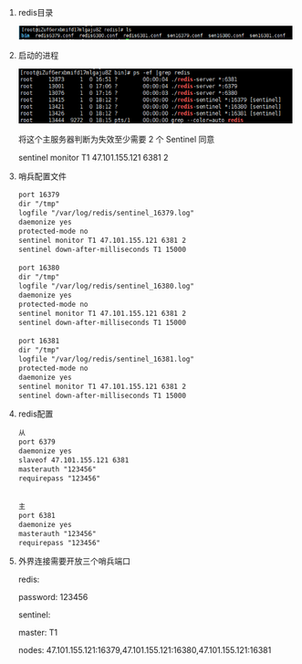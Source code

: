 1. redis目录

   ![mulu](../../图片/redis哨兵模式/mulu.png)

2. 启动的进程

   ![jincheng](../../图片/redis哨兵模式/jincheng.png)

   将这个主服务器判断为失效至少需要 2 个 Sentinel 同意

   sentinel monitor T1 47.101.155.121 6381 2

3. 哨兵配置文件

   ~~~
   port 16379
   dir "/tmp"
   logfile "/var/log/redis/sentinel_16379.log"
   daemonize yes
   protected-mode no
   sentinel monitor T1 47.101.155.121 6381 2      
   sentinel down-after-milliseconds T1 15000
    
   port 16380
   dir "/tmp"
   logfile "/var/log/redis/sentinel_16380.log"
   daemonize yes
   protected-mode no
   sentinel monitor T1 47.101.155.121 6381 2
   sentinel down-after-milliseconds T1 15000
    
   port 16381
   dir "/tmp"
   logfile "/var/log/redis/sentinel_16381.log"
   protected-mode no
   daemonize yes
   sentinel monitor T1 47.101.155.121 6381 2
   sentinel down-after-milliseconds T1 15000
   ~~~

4. redis配置

   ~~~
   从
   port 6379
   daemonize yes
   slaveof 47.101.155.121 6381
   masterauth "123456"
   requirepass "123456"
    
    
   主
   port 6381
   daemonize yes
   masterauth "123456"
   requirepass "123456"
   ~~~

5. 外界连接需要开放三个哨兵端口

   redis:

     password: 123456

     sentinel: 

      master: T1

      nodes: 47.101.155.121:16379,47.101.155.121:16380,47.101.155.121:16381